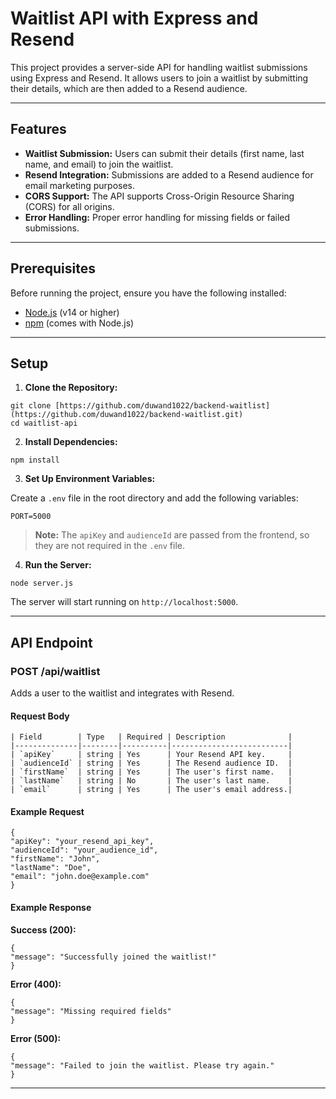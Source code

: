 # Waitlist API with Express and Resend

This project provides a server-side API for handling waitlist submissions using Express and Resend. It allows users to join a waitlist by submitting their details, which are then added to a Resend audience.

---

## Features

- **Waitlist Submission:** Users can submit their details (first name, last name, and email) to join the waitlist.
- **Resend Integration:** Submissions are added to a Resend audience for email marketing purposes.
- **CORS Support:** The API supports Cross-Origin Resource Sharing (CORS) for all origins.
- **Error Handling:** Proper error handling for missing fields or failed submissions.

---

## Prerequisites

Before running the project, ensure you have the following installed:

- [Node.js](https://nodejs.org/) (v14 or higher)
- [npm](https://www.npmjs.com/) (comes with Node.js)

---

## Setup

1. **Clone the Repository:**

```
git clone [https://github.com/duwand1022/backend-waitlist](https://github.com/duwand1022/backend-waitlist.git)
cd waitlist-api
```

2. **Install Dependencies:**

```
npm install
```

3. **Set Up Environment Variables:**

Create a `.env` file in the root directory and add the following variables:

```
PORT=5000
```

> **Note:** The `apiKey` and `audienceId` are passed from the frontend, so they are not required in the `.env` file.

4. **Run the Server:**

```
node server.js
```

The server will start running on `http://localhost:5000`.

---

## API Endpoint

### **POST /api/waitlist**

Adds a user to the waitlist and integrates with Resend.

#### Request Body

```
| Field        | Type   | Required | Description              |
|--------------|--------|----------|--------------------------|
| `apiKey`     | string | Yes      | Your Resend API key.     |
| `audienceId` | string | Yes      | The Resend audience ID.  |
| `firstName`  | string | Yes      | The user's first name.   |
| `lastName`   | string | No       | The user's last name.    |
| `email`      | string | Yes      | The user's email address.|
```

#### Example Request

```
{
"apiKey": "your_resend_api_key",
"audienceId": "your_audience_id",
"firstName": "John",
"lastName": "Doe",
"email": "john.doe@example.com"
}
```

#### Example Response

**Success (200):**

```
{
"message": "Successfully joined the waitlist!"
}
```

**Error (400):**

```
{
"message": "Missing required fields"
}
```

**Error (500):**

```
{
"message": "Failed to join the waitlist. Please try again."
}
```

---
